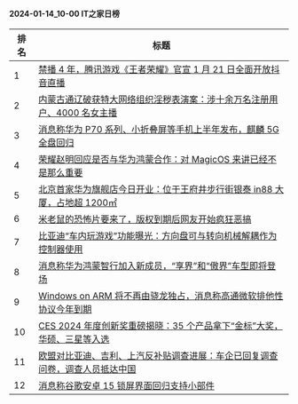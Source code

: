 #### 2024-01-14_10-00  IT之家日榜

| 排名 | 标题|
| --- | ---|
| 1 | [禁播 4 年，腾讯游戏《王者荣耀》官宣 1 月 21 日全面开放抖音直播](https://www.ithome.com/0/745/025.htm) |
| 2 | [内蒙古通辽破获特大网络组织淫秽表演案：涉十余万名注册用户、4000 名女主播](https://www.ithome.com/0/745/085.htm) |
| 3 | [消息称华为 P70 系列、小折叠屏等手机上半年发布，麒麟 5G 全盘回归](https://www.ithome.com/0/745/088.htm) |
| 4 | [荣耀赵明回应是否与华为鸿蒙合作：对 MagicOS 来讲已经不是那么重要](https://www.ithome.com/0/745/097.htm) |
| 5 | [北京首家华为旗舰店今日开业：位于王府井步行街银泰 in88 大厦，占地超 1200㎡](https://www.ithome.com/0/745/013.htm) |
| 6 | [米老鼠的恐怖片要来了，版权到期后网友开始疯狂恶搞](https://www.ithome.com/0/745/084.htm) |
| 7 | [比亚迪“车内玩游戏”功能曝光：方向盘可与转向机械解耦作为控制器使用](https://www.ithome.com/0/745/070.htm) |
| 8 | [消息称华为鸿蒙智行加入新成员，“享界”和“傲界”车型即将登场](https://www.ithome.com/0/745/103.htm) |
| 9 | [Windows on ARM 将不再由骁龙独占，消息称高通微软排他性协议今年到期](https://www.ithome.com/0/745/027.htm) |
| 10 | [CES 2024 年度创新奖重磅揭晓：35 个产品拿下“金标”大奖，华硕、三星等入选](https://www.ithome.com/0/745/094.htm) |
| 11 | [欧盟对比亚迪、吉利、上汽反补贴调查进展：车企已回复调查问卷，调查人员抵达中国](https://www.ithome.com/0/745/044.htm) |
| 12 | [消息称谷歌安卓 15 锁屏界面回归支持小部件](https://www.ithome.com/0/745/018.htm) |
